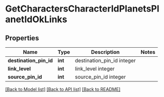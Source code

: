 # GetCharactersCharacterIdPlanetsPlanetIdOkLinks

## Properties
Name | Type | Description | Notes
------------ | ------------- | ------------- | -------------
**destination_pin_id** | **int** | destination_pin_id integer | 
**link_level** | **int** | link_level integer | 
**source_pin_id** | **int** | source_pin_id integer | 

[[Back to Model list]](../README.md#documentation-for-models) [[Back to API list]](../README.md#documentation-for-api-endpoints) [[Back to README]](../README.md)


